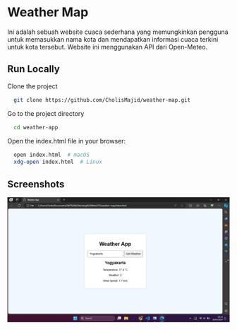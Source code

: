 
# Weather Map

Ini adalah sebuah website cuaca sederhana yang memungkinkan pengguna untuk memasukkan nama kota dan mendapatkan informasi cuaca terkini untuk kota tersebut. Website ini menggunakan API dari Open-Meteo.


## Run Locally

Clone the project

```bash
  git clone https://github.com/CholisMajid/weather-map.git
```

Go to the project directory

```bash
  cd weather-app
```

Open the index.html file in your browser:

```bash
  open index.html  # macOS
  xdg-open index.html  # Linux
```


## Screenshots

![App Screenshot](ss.png)


